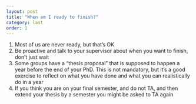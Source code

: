 ```yaml
---
layout: post
title: "When am I ready to finish?"
category: last
order: 1
---
```


1. Most of us are never ready, but that’s OK
2. Be proactive and talk to your supervisor about when you want to finish, don’t just wait
3. Some groups have a “thesis proposal” that is supposed to happen a year before the end of your PhD. This is not mandatory, but it’s a good exercise to reflect on what you have done and what you can realistically do in a year
4. If you think you are on your final semester, and do not TA, and then extend your thesis by a semester you might be asked to TA again
